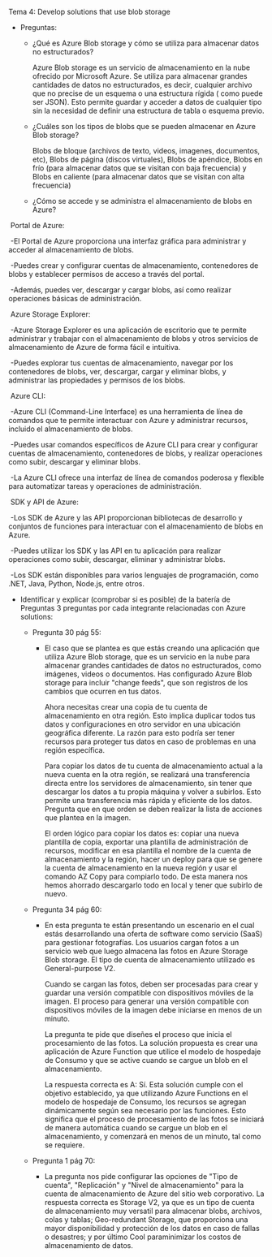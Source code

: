 Tema 4: Develop solutions that use blob storage

- Preguntas:

  - ¿Qué es Azure Blob storage y cómo se utiliza para almacenar datos no estructurados?

    Azure Blob storage es un servicio de almacenamiento en la nube ofrecido por Microsoft Azure. Se utiliza para almacenar grandes cantidades de datos no estructurados, es decir, cualquier archivo que no precise de un esquema o una estructura rígida ( como puede ser JSON). Esto permite guardar y acceder a datos de cualquier tipo sin la necesidad de definir una estructura de tabla o esquema previo.

  - ¿Cuáles son los tipos de blobs que se pueden almacenar en Azure Blob storage?

    Blobs de bloque (archivos de texto, videos, imagenes, documentos, etc), Blobs de página (discos virtuales), Blobs de apéndice, Blobs en frío (para almacenar datos que se visitan con baja frecuencia) y Blobs en caliente (para almacenar datos que se visitan con alta frecuencia)

  - ¿Cómo se accede y se administra el almacenamiento de blobs en Azure?

​				Portal de Azure:

​					-El Portal de Azure proporciona una interfaz gráfica para administrar y acceder al almacenamiento de blobs.

​					-Puedes crear y configurar cuentas de almacenamiento, contenedores de blobs y establecer permisos de acceso a través del portal.

​					-Además, puedes ver, descargar y cargar blobs, así como realizar operaciones básicas de administración.

​				Azure Storage Explorer:

​					-Azure Storage Explorer es una aplicación de escritorio que te permite administrar y trabajar con el almacenamiento de blobs y otros servicios 					de almacenamiento de Azure de forma fácil e intuitiva.

​					-Puedes explorar tus cuentas de almacenamiento, navegar por los contenedores de blobs, ver, descargar, cargar y eliminar blobs, y 					administrar las propiedades y permisos de los blobs.

​				Azure CLI:

​					-Azure CLI (Command-Line Interface) es una herramienta de línea de comandos que te permite interactuar con Azure y administrar recursos, 					incluido el almacenamiento de blobs.

​					-Puedes usar comandos específicos de Azure CLI para crear y configurar cuentas de almacenamiento, contenedores de blobs, y realizar 					operaciones como subir, descargar y eliminar blobs.

​					-La Azure CLI ofrece una interfaz de línea de comandos poderosa y flexible para automatizar tareas y operaciones de administración.

​				SDK y API de Azure:

​					-Los SDK de Azure y las API proporcionan bibliotecas de desarrollo y conjuntos de funciones para interactuar con el almacenamiento de blobs 					en Azure.

​					-Puedes utilizar los SDK y las API en tu aplicación para realizar operaciones como subir, descargar, eliminar y administrar blobs.

​					-Los SDK están disponibles para varios lenguajes de programación, como .NET, Java, Python, Node.js, entre otros.

- Identificar y explicar (comprobar si es posible) de la batería de Preguntas 3 preguntas por cada integrante relacionadas con Azure solutions:

  - Pregunta 30 pág 55:

    - El caso que se plantea es que estás creando una aplicación que utiliza Azure Blob storage, que es un servicio en la nube para almacenar grandes cantidades de datos no estructurados, como imágenes, videos o documentos. Has configurado Azure Blob storage para incluir "change feeds", que son registros de los cambios que ocurren en tus datos.

      Ahora necesitas crear una copia de tu cuenta de almacenamiento en otra región. Esto implica duplicar todos tus datos y configuraciones en otro servidor en una ubicación geográfica diferente. La razón para esto podría ser tener recursos para proteger tus datos en caso de problemas en una región específica.
  
      Para copiar los datos de tu cuenta de almacenamiento actual a la nueva cuenta en la otra región, se realizará una transferencia directa entre los servidores de almacenamiento, sin tener que descargar los datos a tu propia máquina y volver a subirlos. Esto permite una transferencia más rápida y eficiente de los datos. Pregunta que en que orden se deben realizar la lista de acciones que plantea en la imagen.
  
      El orden lógico para copiar los datos es: copiar una nueva plantilla de copia, exportar una plantilla de administración de recursos, modificar en esa plantilla el nombre de la cuenta de almacenamiento y la región, hacer un deploy para que se genere la cuenta de almacenamiento en la nueva región y usar el comando AZ Copy para compiarlo todo. De esta manera nos hemos ahorrado descargarlo todo en local y tener que subirlo de nuevo.
  
  - Pregunta 34 pág 60:
  
    - En esta pregunta te están presentando un escenario en el cual estás desarrollando una oferta de software como servicio (SaaS) para gestionar fotografías. Los usuarios cargan fotos a un servicio web que luego almacena las fotos en Azure Storage Blob storage. El tipo de cuenta de almacenamiento utilizado es General-purpose V2.
  
      Cuando se cargan las fotos, deben ser procesadas para crear y guardar una versión compatible con dispositivos móviles de la imagen. El proceso para generar una versión compatible con dispositivos móviles de la imagen debe iniciarse en menos de un minuto.
  
      La pregunta te pide que diseñes el proceso que inicia el procesamiento de las fotos. La solución propuesta es crear una aplicación de Azure Function que utilice el modelo de hospedaje de Consumo y que se active cuando se cargue un blob en el almacenamiento.
  
      La respuesta correcta es A: Sí. Esta solución cumple con el objetivo establecido, ya que utilizando Azure Functions en el modelo de hospedaje de Consumo, los recursos se agregan dinámicamente según sea necesario por las funciones. Esto significa que el proceso de procesamiento de las fotos se iniciará de manera automática cuando se cargue un blob en el almacenamiento, y comenzará en menos de un minuto, tal como se requiere.
  
  - Pregunta 1 pág 70:
  
    -  La pregunta nos pide configurar las opciones de "Tipo de cuenta", "Replicación" y "Nivel de almacenamiento" para la cuenta de almacenamiento de Azure del sitio web corporativo. La respuesta correcta es Storage V2, ya que es un tipo de cuenta de almacenamiento muy versatil para almacenar blobs, archivos, colas y tablas; Geo-redundant Storage, que proporciona una mayor disponibilidad y protección de los datos en caso de fallas o desastres; y por último Cool paraminimizar los costos de almacenamiento de datos.
  

